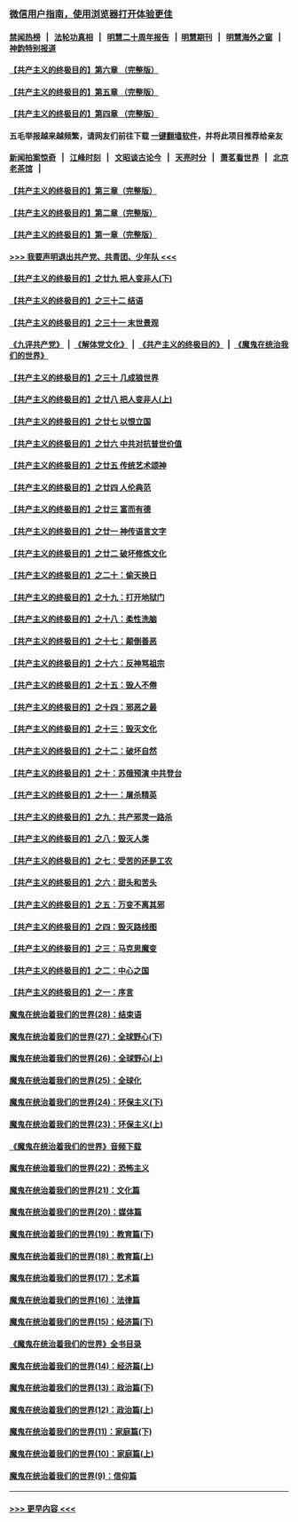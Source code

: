 ### [微信用户指南，使用浏览器打开体验更佳](https://github.com/gfw-breaker/banned-news1/blob/master/indexes/wechat-guide.md?t=0)
#### [禁闻热榜](热点新闻.md?t=0)  &nbsp;&nbsp;|&nbsp;&nbsp; [法轮功真相](https://github.com/gfw-breaker/truth/blob/master/README.md?t=0) &nbsp;&nbsp;|&nbsp;&nbsp; [明慧二十周年报告](https://github.com/gfw-breaker/mh-reports/blob/master/README.md?t=0) &nbsp;&nbsp;|&nbsp;&nbsp;[明慧期刊](https://github.com/gfw-breaker/mh-qikan) &nbsp;&nbsp;|&nbsp;&nbsp; [明慧海外之窗](https://github.com/gfw-breaker/mh-news/blob/master/README.md?t=0) &nbsp;&nbsp;|&nbsp;&nbsp; [神韵特别报道](https://github.com/gfw-breaker/mh-news/blob/master/shenyun.md?t=0)
#### [【共产主义的终极目的】第六章 （完整版）](../pages/nsc422/n11428913.md?t=02131002) 
#### [【共产主义的终极目的】第五章 （完整版）](../pages/nsc422/n11428912.md?t=02131002) 
#### [【共产主义的终极目的】第四章 （完整版）](../pages/nsc422/n11428907.md?t=02131002) 
#### 五毛举报越来越频繁，请网友们前往下载 [一键翻墙软件](https://github.com/gfw-breaker/ssr-accounts)，并将此项目推荐给亲友
#### [新闻拍案惊奇](https://github.com/gfw-breaker/banned-news1/blob/master/pages/link4.md) &nbsp;&nbsp;|&nbsp;&nbsp; [江峰时刻](https://github.com/gfw-breaker/banned-news1/blob/master/pages/link4.md) &nbsp;&nbsp;|&nbsp;&nbsp; [文昭谈古论今](https://github.com/gfw-breaker/banned-news1/blob/master/pages/link4.md) &nbsp;&nbsp;|&nbsp;&nbsp; [天亮时分](https://github.com/gfw-breaker/banned-news1/blob/master/pages/link4.md) &nbsp;&nbsp;|&nbsp;&nbsp; [萧茗看世界](https://github.com/gfw-breaker/banned-news1/blob/master/pages/link4.md) &nbsp;&nbsp;|&nbsp;&nbsp; [北京老茶馆](https://github.com/gfw-breaker/banned-news1/blob/master/pages/link4.md) &nbsp;&nbsp;|&nbsp;&nbsp; 
#### [【共产主义的终极目的】第三章（完整版）](../pages/nsc422/n11428848.md?t=02131002) 
#### [【共产主义的终极目的】第二章（完整版）](../pages/nsc422/n11428831.md?t=02131002) 
#### [【共产主义的终极目的】第一章（完整版）](../pages/nsc422/n11417651.md?t=02131002) 
#### [>>> 我要声明退出共产党、共青团、少年队 <<<](https://github.com/begood0513/goodnews/blob/master/quit/letter.md) 
#### [【共产主义的终极目的】之廿九 把人变非人(下)](../pages/nsc422/n11344140.md?t=02131002) 
#### [【共产主义的终极目的】之三十二 结语](../pages/nsc422/n11360535.md?t=02131002) 
#### [【共产主义的终极目的】之三十一 末世景观](../pages/nsc422/n11351129.md?t=02131002) 
#### [《九评共产党》](https://github.com/begood0513/9ping.md/blob/master/README.md) &nbsp;|&nbsp; [《解体党文化》](../../../../jtdwh.md/blob/master/README.md)  &nbsp;|&nbsp; [《共产主义的终极目的》](../../../../gczydzjmd.md/blob/master/README.md) &nbsp;|&nbsp; [《魔鬼在统治我们的世界》](../../../../mgztzwmdsj.md/blob/master/README.md) 
#### [【共产主义的终极目的】之三十 几成狼世界](../pages/nsc422/n11348280.md?t=02131002) 
#### [【共产主义的终极目的】之廿八 把人变非人(上)](../pages/nsc422/n11340492.md?t=02131002) 
#### [【共产主义的终极目的】之廿七 以恨立国](../pages/nsc422/n11336944.md?t=02131002) 
#### [【共产主义的终极目的】之廿六 中共对抗普世价值](../pages/nsc422/n11324785.md?t=02131002) 
#### [【共产主义的终极目的】之廿五 传统艺术颂神](../pages/nsc422/n11296396.md?t=02131002) 
#### [【共产主义的终极目的】之廿四 人伦典范](../pages/nsc422/n11296397.md?t=02131002) 
#### [【共产主义的终极目的】之廿三 富而有德](../pages/nsc422/n11283598.md?t=02131002) 
#### [【共产主义的终极目的】之廿一 神传语言文字](../pages/nsc422/n11263265.md?t=02131002) 
#### [【共产主义的终极目的】之廿二 破坏修炼文化](../pages/nsc422/n11245728.md?t=02131002) 
#### [【共产主义的终极目的】之二十：偷天换日](../pages/nsc422/n11238846.md?t=02131002) 
#### [【共产主义的终极目的】之十九：打开地狱门](../pages/nsc422/n11206376.md?t=02131002) 
#### [【共产主义的终极目的】之十八：柔性洗脑](../pages/nsc422/n11199994.md?t=02131002) 
#### [【共产主义的终极目的】之十七：颠倒善恶](../pages/nsc422/n11179782.md?t=02131002) 
#### [【共产主义的终极目的】之十六：反神骂祖宗](../pages/nsc422/n11166798.md?t=02131002) 
#### [【共产主义的终极目的】之十五：毁人不倦](../pages/nsc422/n11166792.md?t=02131002) 
#### [【共产主义的终极目的】之十四：邪恶之最](../pages/nsc422/n11150249.md?t=02131002) 
#### [【共产主义的终极目的】之十三：毁灭文化](../pages/nsc422/n11135227.md?t=02131002) 
#### [【共产主义的终极目的】之十二：破坏自然](../pages/nsc422/n11135214.md?t=02131002) 
#### [【共产主义的终极目的】之十：苏俄预演 中共登台](../pages/nsc422/n11118424.md?t=02131002) 
#### [【共产主义的终极目的】之十一：屠杀精英](../pages/nsc422/n11118442.md?t=02131002) 
#### [【共产主义的终极目的】之九：共产邪灵一路杀](../pages/nsc422/n11114139.md?t=02131002) 
#### [【共产主义的终极目的】之八：毁灭人类](../pages/nsc422/n11108503.md?t=02131002) 
#### [【共产主义的终极目的】之七：受苦的还是工农](../pages/nsc422/n11101809.md?t=02131002) 
#### [【共产主义的终极目的】之六：甜头和苦头](../pages/nsc422/n11096971.md?t=02131002) 
#### [【共产主义的终极目的】之五：万变不离其邪](../pages/nsc422/n11091285.md?t=02131002) 
#### [【共产主义的终极目的】之四：毁灭路线图](../pages/nsc422/n11086284.md?t=02131002) 
#### [【共产主义的终极目的】之三：马克思魔变](../pages/nsc422/n11061941.md?t=02131002) 
#### [【共产主义的终极目的】之二：中心之国](../pages/nsc422/n11047728.md?t=02131002) 
#### [【共产主义的终极目的】之一：序言](../pages/nsc422/n11086077.md?t=02131002) 
#### [魔鬼在统治着我们的世界(28)：结束语](../pages/nsc422/n10936246.md?t=02131002) 
#### [魔鬼在统治着我们的世界(27)：全球野心(下)](../pages/nsc422/n10928319.md?t=02131002) 
#### [魔鬼在统治着我们的世界(26)：全球野心(上)](../pages/nsc422/n10900318.md?t=02131002) 
#### [魔鬼在统治着我们的世界(25)：全球化](../pages/nsc422/n10788205.md?t=02131002) 
#### [魔鬼在统治着我们的世界(24)：环保主义(下)](../pages/nsc422/n10695307.md?t=02131002) 
#### [魔鬼在统治着我们的世界(23)：环保主义(上)](../pages/nsc422/n10688613.md?t=02131002) 
#### [《魔鬼在统治着我们的世界》音频下载](../pages/nsc422/n10635553.md?t=02131002) 
#### [魔鬼在统治着我们的世界(22)：恐怖主义](../pages/nsc422/n10614727.md?t=02131002) 
#### [魔鬼在统治着我们的世界(21)：文化篇](../pages/nsc422/n10597706.md?t=02131002) 
#### [魔鬼在统治着我们的世界(20)：媒体篇](../pages/nsc422/n10586579.md?t=02131002) 
#### [魔鬼在统治着我们的世界(19)：教育篇(下)](../pages/nsc422/n10564808.md?t=02131002) 
#### [魔鬼在统治着我们的世界(18)：教育篇(上)](../pages/nsc422/n10526970.md?t=02131002) 
#### [魔鬼在统治着我们的世界(17)：艺术篇](../pages/nsc422/n10499093.md?t=02131002) 
#### [魔鬼在统治着我们的世界(16)：法律篇](../pages/nsc422/n10485969.md?t=02131002) 
#### [魔鬼在统治着我们的世界(15)：经济篇(下)](../pages/nsc422/n10469975.md?t=02131002) 
#### [《魔鬼在统治着我们的世界》全书目录](../pages/nsc422/n10464261.md?t=02131002) 
#### [魔鬼在统治着我们的世界(14)：经济篇(上)](../pages/nsc422/n10457370.md?t=02131002) 
#### [魔鬼在统治着我们的世界(13)：政治篇(下)](../pages/nsc422/n10448270.md?t=02131002) 
#### [魔鬼在统治着我们的世界(12)：政治篇(上)](../pages/nsc422/n10444576.md?t=02131002) 
#### [魔鬼在统治着我们的世界(11)：家庭篇(下)](../pages/nsc422/n10440961.md?t=02131002) 
#### [魔鬼在统治着我们的世界(10)：家庭篇(上)](../pages/nsc422/n10435448.md?t=02131002) 
#### [魔鬼在统治着我们的世界(9)：信仰篇](../pages/nsc422/n10432159.md?t=02131002) 

----
#### [ >>> 更早内容 <<< ](../indexes/nsc422-earlier.md)
